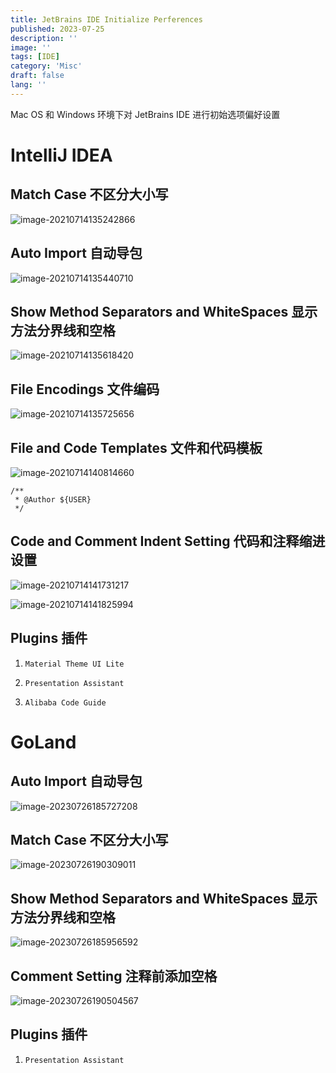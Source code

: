 ```yaml
---
title: JetBrains IDE Initialize Perferences
published: 2023-07-25
description: ''
image: ''
tags: [IDE]
category: 'Misc'
draft: false 
lang: ''
---
```


Mac OS  和 Windows 环境下对 JetBrains IDE 进行初始选项偏好设置

# IntelliJ IDEA

## Match Case 不区分大小写

![image-20210714135242866](./image-20210714135242866.webp)

## Auto Import 自动导包

![image-20210714135440710](./image-20210714135440710.webp)

## Show Method Separators and WhiteSpaces 显示方法分界线和空格

![image-20210714135618420](./image-20210714135618420.webp)

## File Encodings 文件编码

![image-20210714135725656](./image-20210714135725656.webp)

## File and Code Templates 文件和代码模板

![image-20210714140814660](./image-20210714140814660.webp)

```
/**
 * @Author ${USER}
 */
```

## Code and Comment Indent Setting 代码和注释缩进设置

![image-20210714141731217](./image-20210714141731217.webp)

![image-20210714141825994](./image-20210714141825994.webp)

## Plugins 插件

1. `Material Theme UI Lite`

2. `Presentation Assistant`

3. `Alibaba Code Guide`

# GoLand

## Auto Import 自动导包

![image-20230726185727208](./image-20230726185727208.webp)

## Match Case 不区分大小写

![image-20230726190309011](./image-20230726190309011.webp)

## Show Method Separators and WhiteSpaces 显示方法分界线和空格

![image-20230726185956592](./image-20230726185956592.webp)

## Comment Setting 注释前添加空格

![image-20230726190504567](./image-20230726190504567.webp)

## Plugins 插件

1. `Presentation Assistant`
